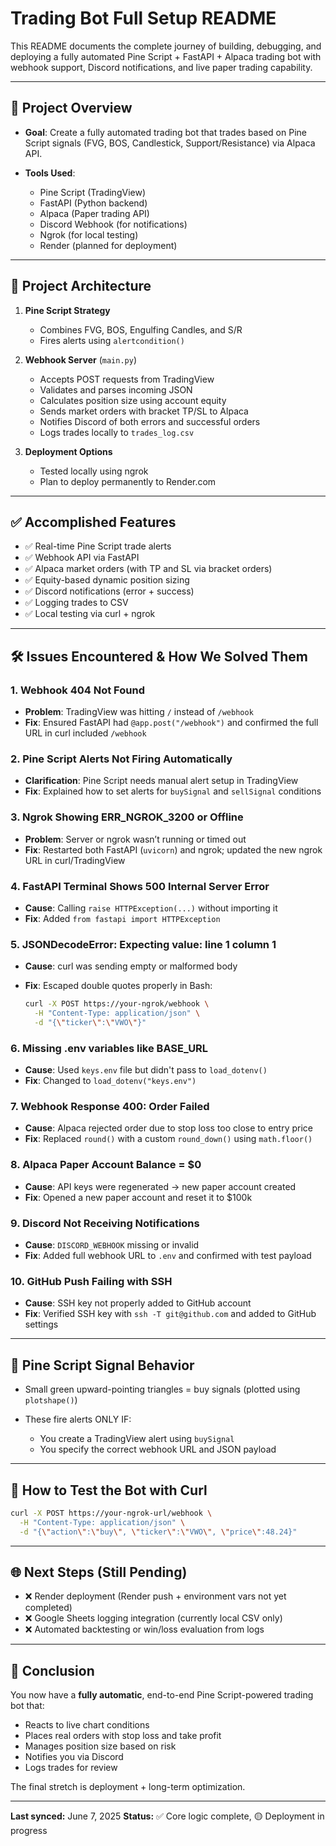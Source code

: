 # Trading Bot Full Setup README

This README documents the complete journey of building, debugging, and deploying a fully automated Pine Script + FastAPI + Alpaca trading bot with webhook support, Discord notifications, and live paper trading capability.

---

## 🔧 Project Overview

* **Goal**: Create a fully automated trading bot that trades based on Pine Script signals (FVG, BOS, Candlestick, Support/Resistance) via Alpaca API.
* **Tools Used**:

  * Pine Script (TradingView)
  * FastAPI (Python backend)
  * Alpaca (Paper trading API)
  * Discord Webhook (for notifications)
  * Ngrok (for local testing)
  * Render (planned for deployment)

---

## 🧱 Project Architecture

1. **Pine Script Strategy**

   * Combines FVG, BOS, Engulfing Candles, and S/R
   * Fires alerts using `alertcondition()`
2. **Webhook Server** (`main.py`)

   * Accepts POST requests from TradingView
   * Validates and parses incoming JSON
   * Calculates position size using account equity
   * Sends market orders with bracket TP/SL to Alpaca
   * Notifies Discord of both errors and successful orders
   * Logs trades locally to `trades_log.csv`
3. **Deployment Options**

   * Tested locally using ngrok
   * Plan to deploy permanently to Render.com

---

## ✅ Accomplished Features

* ✅ Real-time Pine Script trade alerts
* ✅ Webhook API via FastAPI
* ✅ Alpaca market orders (with TP and SL via bracket orders)
* ✅ Equity-based dynamic position sizing
* ✅ Discord notifications (error + success)
* ✅ Logging trades to CSV
* ✅ Local testing via curl + ngrok

---

## 🛠️ Issues Encountered & How We Solved Them

### 1. **Webhook 404 Not Found**

* **Problem**: TradingView was hitting `/` instead of `/webhook`
* **Fix**: Ensured FastAPI had `@app.post("/webhook")` and confirmed the full URL in curl included `/webhook`

### 2. **Pine Script Alerts Not Firing Automatically**

* **Clarification**: Pine Script needs manual alert setup in TradingView
* **Fix**: Explained how to set alerts for `buySignal` and `sellSignal` conditions

### 3. **Ngrok Showing ERR\_NGROK\_3200 or Offline**

* **Problem**: Server or ngrok wasn’t running or timed out
* **Fix**: Restarted both FastAPI (`uvicorn`) and ngrok; updated the new ngrok URL in curl/TradingView

### 4. **FastAPI Terminal Shows 500 Internal Server Error**

* **Cause**: Calling `raise HTTPException(...)` without importing it
* **Fix**: Added `from fastapi import HTTPException`

### 5. **JSONDecodeError: Expecting value: line 1 column 1**

* **Cause**: curl was sending empty or malformed body
* **Fix**: Escaped double quotes properly in Bash:

  ```bash
  curl -X POST https://your-ngrok/webhook \
    -H "Content-Type: application/json" \
    -d "{\"ticker\":\"VWO\"}"
  ```

### 6. **Missing .env variables like BASE\_URL**

* **Cause**: Used `keys.env` file but didn't pass to `load_dotenv()`
* **Fix**: Changed to `load_dotenv("keys.env")`

### 7. **Webhook Response 400: Order Failed**

* **Cause**: Alpaca rejected order due to stop loss too close to entry price
* **Fix**: Replaced `round()` with a custom `round_down()` using `math.floor()`

### 8. **Alpaca Paper Account Balance = \$0**

* **Cause**: API keys were regenerated → new paper account created
* **Fix**: Opened a new paper account and reset it to \$100k

### 9. **Discord Not Receiving Notifications**

* **Cause**: `DISCORD_WEBHOOK` missing or invalid
* **Fix**: Added full webhook URL to `.env` and confirmed with test payload

### 10. **GitHub Push Failing with SSH**

* **Cause**: SSH key not properly added to GitHub account
* **Fix**: Verified SSH key with `ssh -T git@github.com` and added to GitHub settings

---

## 🔗 Pine Script Signal Behavior

* Small green upward-pointing triangles = buy signals (plotted using `plotshape()`)
* These fire alerts ONLY IF:

  * You create a TradingView alert using `buySignal`
  * You specify the correct webhook URL and JSON payload

---

## 🧾 How to Test the Bot with Curl

```bash
curl -X POST https://your-ngrok-url/webhook \
  -H "Content-Type: application/json" \
  -d "{\"action\":\"buy\", \"ticker\":\"VWO\", \"price\":48.24}"
```

---

## 🌐 Next Steps (Still Pending)

* ❌ Render deployment (Render push + environment vars not yet completed)
* ❌ Google Sheets logging integration (currently local CSV only)
* ❌ Automated backtesting or win/loss evaluation from logs

---

## 🚀 Conclusion

You now have a **fully automatic**, end-to-end Pine Script-powered trading bot that:

* Reacts to live chart conditions
* Places real orders with stop loss and take profit
* Manages position size based on risk
* Notifies you via Discord
* Logs trades for review

The final stretch is deployment + long-term optimization.

---

**Last synced:** June 7, 2025
**Status:** ✅ Core logic complete, 🟡 Deployment in progress

